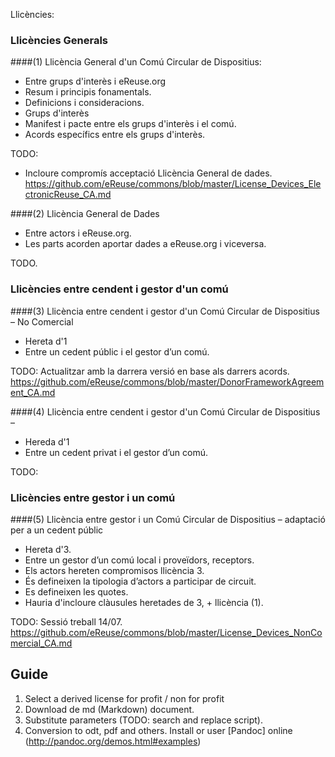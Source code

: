 Llicències:

### Llicències Generals

####(1) Llicència General d'un Comú Circular de Dispositius:

* Entre grups d'interès i eReuse.org
* Resum i principis fonamentals.
* Definicions i consideracions.
* Grups d'interès
* Manifest i pacte entre els grups d'interès i el comú.
* Acords específics entre els grups d'interès.

TODO:
* Incloure compromís acceptació Llicència General de dades.
https://github.com/eReuse/commons/blob/master/License_Devices_ElectronicReuse_CA.md

####(2) Llicència General de Dades

* Entre actors i eReuse.org.
* Les parts acorden aportar dades a eReuse.org i viceversa.

TODO.

### Llicències entre cendent i gestor d'un comú

####(3) Llicència entre cendent i gestor d'un Comú Circular de Dispositius – No Comercial
* Hereta d'1
* Entre un cedent públic i el gestor d’un comú.

TODO: Actualitzar amb la darrera versió en base als darrers acords.
https://github.com/eReuse/commons/blob/master/DonorFrameworkAgreement_CA.md

####(4) Llicència entre cendent i gestor d'un Comú Circular de Dispositius –
* Hereda d'1
* Entre un cedent privat i el gestor d’un comú.

TODO:

### Llicències entre gestor i un comú

####(5) Llicència entre gestor i un Comú Circular de Dispositius – adaptació per a un cedent públic
* Hereta d'3.
* Entre un gestor d’un comú local i proveïdors, receptors.
* Els actors hereten compromisos llicència 3.
* És defineixen la tipologia d’actors a participar de circuit.
* Es defineixen les quotes.
* Hauria d'incloure clàusules heretades de 3, + llicència (1).

TODO: Sessió treball 14/07.
https://github.com/eReuse/commons/blob/master/License_Devices_NonComercial_CA.md

## Guide
1.  Select a derived license for profit / non for profit
2.  Download de md (Markdown) document.
3.  Substitute parameters (TODO: search and replace script).
4.  Conversion to odt, pdf and others. Install or user [Pandoc] online (http://pandoc.org/demos.html#examples)

